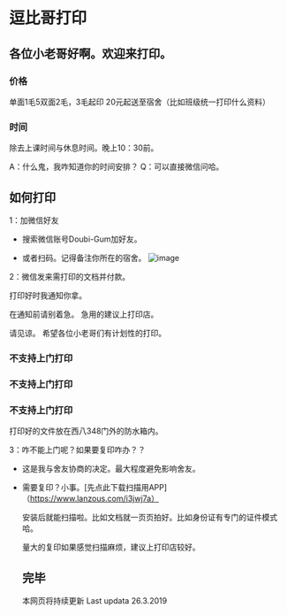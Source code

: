 # 逗比哥打印

## 各位小老哥好啊。欢迎来打印。

### 价格

单面1毛5双面2毛，3毛起印
20元起送至宿舍（比如班级统一打印什么资料）

### 时间

除去上课时间与休息时间。晚上10：30前。

A：什么鬼，我咋知道你的时间安排？
Q：可以直接微信问哈。

## 如何打印

1：加微信好友

* 搜索微信账号Doubi-Gum加好友。

* 或者扫码。记得备注你所在的宿舍。
![image](https://github.com/DLGum/DLGum.github.io/blob/master/images/doubi-gum.png)


2：微信发来需打印的文档并付款。

   打印好时我通知你拿。

   在通知前请别着急。
   急用的建议上打印店。

   请见谅。
   希望各位小老哥们有计划性的打印。

### 不支持上门打印
### 不支持上门打印
### 不支持上门打印

   打印好的文件放在西八348门外的防水箱内。


3：咋不能上门呢？如果要复印咋办？？

* 这是我与舍友协商的决定。最大程度避免影响舍友。

* 需要复印？小事。[先点此下载扫描用APP]（https://www.lanzous.com/i3jwj7a）

  安装后就能扫描啦。比如文档就一页页拍好。比如身份证有专门的证件模式哈。
  
  量大的复印如果感觉扫描麻烦，建议上打印店较好。
  
  
  ## 完毕
  本网页将持续更新
  Last updata 26.3.2019

